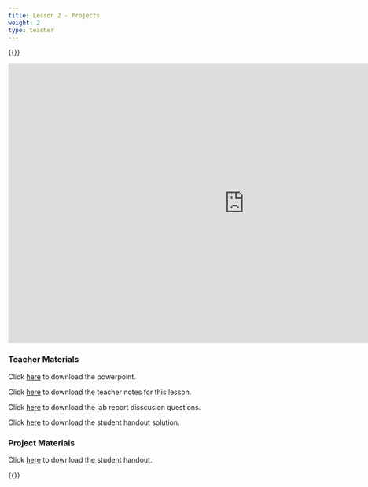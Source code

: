 ```yaml
---
title: Lesson 2 - Projects
weight: 2
type: teacher
---
```


{{<teacher>}}
<iframe src="https://docs.google.com/presentation/d/e/2PACX-1vRpMuEJBBe4hX3f-M3UeGM1XPKH9D2_rQMsJkwyX1VIZIjvVktMsCroddBeIKwg9z4jeu20zj-W96bN/embed?start=false&loop=false&delayms=3000" frameborder="0" width="960" height="569" allowfullscreen="true" mozallowfullscreen="true" webkitallowfullscreen="true"></iframe>

### Teacher Materials

Click <a href="https://docs.google.com/presentation/d/1SfuGYYUiuEb9Pq6Tj7ZghHng1VxefVT2EQvm5edvpmM/edit?usp=sharing" target="_blank">here</a> to download the powerpoint.

Click <a href="https://docs.google.com/document/d/1xPWWMpaSCmeqjS0y_z_1ZnO_wCjNEBMvQtuV4zurZO8/edit?usp=sharing" target="_blank">here</a> to download the teacher notes for this lesson.

Click <a href="https://docs.google.com/document/d/1jE8fDez5p7OwXctGyio7PXUmA2RXeVHXlOScY74bE6Q/edit?usp=sharing" target="_blank">here</a> to download the lab report disscusion questions.

Click <a href="https://docs.google.com/document/d/1jAF34zKbBu1DeqDo2JqsRSjZ3mc4AdE175r8af79Da4/edit?usp=sharing" target="_blank">here</a> to download the student handout solution.

### Project Materials

Click <a href="https://docs.google.com/document/d/1LxsoXm3q0vvRlQ3WDz0odGx_dfrLuTUx0Ag-vobv2fA/edit?usp=sharing" target="_blank">here</a> to download the student handout.

{{</teacher>}}
